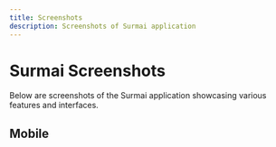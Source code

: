 ```yaml
---
title: Screenshots
description: Screenshots of Surmai application
---
```


# Surmai Screenshots

Below are screenshots of the Surmai application showcasing various features and interfaces.

<ImageGroup
:sources="[
'/screenshots/dark-home.png',
'/screenshots/light-oauth2.png'
]"
type="manual"
caption=""
width="400px"
/>

<ImageGroup
:sources="[
'/screenshots/dark-profile.png',
'/screenshots/light-attachments.png'
]"
type="manual"
caption=""
width="400px"
/>


## Mobile
<ImageGroup
:sources="[
'/screenshots/mobile-organization.png',
'/screenshots/mobile-preferences.png',
'/screenshots/mobile-transportation.png'
]"
type="manual"
caption=""
width="275px"
/>

